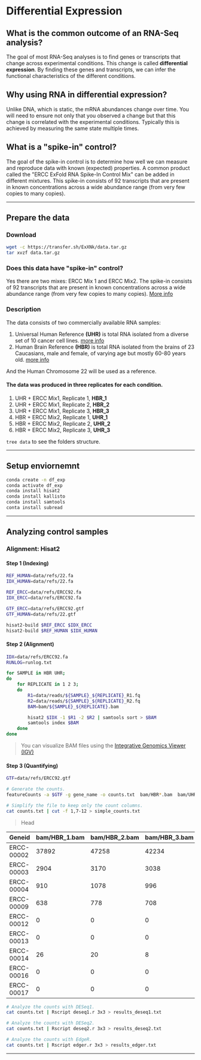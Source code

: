 # Differential Expression

## What is the common outcome of an RNA-Seq analysis?
The goal of most RNA-Seq analyses is to find genes or transcripts that change across experimental conditions.
This change is called **differential expression**. By finding these genes and transcripts, we can infer the functional characteristics of the different conditions.

## Why using RNA in differential expression?
Unlike DNA, which is static, the mRNA abundances change over time.
You will need to ensure not only that you observed a change but that this change is correlated with the experimental conditions.
Typically this is achieved by measuring the same state multiple times.

## What is a "spike-in" control?
The goal of the spike-in control is to determine how well we can measure and reproduce data with known (expected) properties.
A common product called the "ERCC ExFold RNA Spike-In Control Mix" can be added in different mixtures.
This spike-in consists of 92 transcripts that are present in known
concentrations across a wide abundance range (from very few copies to many copies).

---

## Prepare the data

### Download

```sh
wget -c https://transfer.sh/ExXNk/data.tar.gz
tar xvzf data.tar.gz
```

### Does this data have "spike-in" control?
Yes there are two mixes: ERCC Mix 1 and ERCC Mix2. The spike-in consists of 92 transcripts that are present in known concentrations across a wide abundance range (from very few copies to many copies).
[More info](http://tools.thermofisher.com/content/sfs/manuals/cms_086340.pdf)

### Description

The data consists of two commercially available RNA samples:

1. Universal Human Reference **(UHR)** is total RNA isolated from a diverse set of 10 cancer cell lines. [more info](https://www.chem-agilent.com/pdf/strata/740000.pdf)
2. Human Brain Reference **(HBR)** is total RNA isolated from the brains of 23 Caucasians, male and female, of varying age but mostly 60-80 years old. [more info](https://assets.thermofisher.com/TFS-Assets/LSG/manuals/sp_6052.pdf)

And the Human Chromosome 22 will be used as a reference.

#### The data was produced in three replicates for each condition.

1. UHR + ERCC Mix1, Replicate 1, **HBR_1**
2. UHR + ERCC Mix1, Replicate 2, **HBR_2**
3. UHR + ERCC Mix1, Replicate 3, **HBR_3**
4. HBR + ERCC Mix2, Replicate 1, **UHR_1**
5. HBR + ERCC Mix2, Replicate 2, **UHR_2**
6. HBR + ERCC Mix2, Replicate 3, **UHR_3**

`tree data` to see the folders structure.

---

## Setup enviornemnt

```bash
conda create -n df_exp
conda activate df_exp
conda install hisat2
conda install kallisto
conda install samtools
conta install subread
```


---

## Analyzing control samples

### Alignment: Hisat2

#### Step 1 (Indexing)

```bash
REF_HUMAN=data/refs/22.fa
IDX_HUMAN=data/refs/22.fa

REF_ERCC=data/refs/ERCC92.fa
IDX_ERCC=data/refs/ERCC92.fa

GTF_ERCC=data/refs/ERCC92.gtf
GTF_HUMAN=data/refs/22.gtf

hisat2-build $REF_ERCC $IDX_ERCC
hisat2-build $REF_HUMAN $IDX_HUMAN
```

#### Step 2 (Alignment)

```bash
IDX=data/refs/ERCC92.fa
RUNLOG=runlog.txt

for SAMPLE in HBR UHR;
do
    for REPLICATE in 1 2 3;
    do
        R1=data/reads/${SAMPLE}_${REPLICATE}_R1.fq
        R2=data/reads/${SAMPLE}_${REPLICATE}_R2.fq
        BAM=bam/${SAMPLE}_${REPLICATE}.bam

        hisat2 $IDX -1 $R1 -2 $R2 | samtools sort > $BAM
        samtools index $BAM
    done
done
```

> You can visualize BAM files using the [Integrative Genomics Viewer (IGV)](https://software.broadinstitute.org/software/igv/download)


#### Step 3 (Quantifying)

```bash
GTF=data/refs/ERCC92.gtf

# Generate the counts.
featureCounts -a $GTF -g gene_name -o counts.txt  bam/HBR*.bam  bam/UHR*.bam

# Simplify the file to keep only the count columns.
cat counts.txt | cut -f 1,7-12 > simple_counts.txt
```

> Head

| Geneid     | bam/HBR_1.bam | bam/HBR_2.bam | bam/HBR_3.bam | bam/UHR_1.bam | bam/UHR_2.bam | bam/UHR_3.bam | 
|------------|---------------|---------------|---------------|---------------|---------------|---------------| 
| ERCC-00002 | 37892         | 47258         | 42234         | 39986         | 25978         | 33998         | 
| ERCC-00003 | 2904          | 3170          | 3038          | 3488          | 2202          | 2680          | 
| ERCC-00004 | 910           | 1078          | 996           | 9200          | 6678          | 7396          | 
| ERCC-00009 | 638           | 778           | 708           | 1384          | 954           | 1108          | 
| ERCC-00012 | 0             | 0             | 0             | 2             | 0             | 0             | 
| ERCC-00013 | 0             | 0             | 0             | 4             | 4             | 0             | 
| ERCC-00014 | 26            | 20            | 8             | 20            | 4             | 16            | 
| ERCC-00016 | 0             | 0             | 0             | 0             | 0             | 0             | 
| ERCC-00017 | 0             | 0             | 0             | 0             | 0             | 2             | 


```bash
# Analyze the counts with DESeq1.
cat counts.txt | Rscript deseq1.r 3x3 > results_deseq1.txt

# Analyze the counts with DESeq2.
cat counts.txt | Rscript deseq2.r 3x3 > results_deseq2.txt

# Analyze the counts with EdgeR.
cat counts.txt | Rscript edger.r 3x3 > results_edger.txt
```







---
